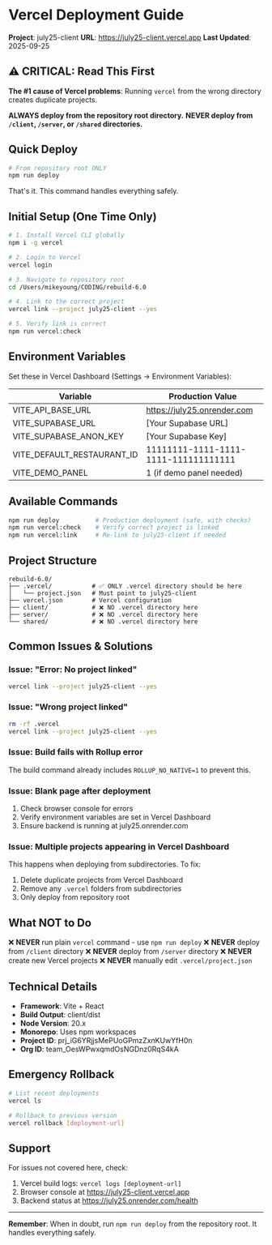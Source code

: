 # Vercel Deployment Guide

**Project**: july25-client
**URL**: https://july25-client.vercel.app
**Last Updated**: 2025-09-25

## ⚠️ CRITICAL: Read This First

**The #1 cause of Vercel problems**: Running `vercel` from the wrong directory creates duplicate projects.

**ALWAYS deploy from the repository root directory.**
**NEVER deploy from `/client`, `/server`, or `/shared` directories.**

## Quick Deploy

```bash
# From repository root ONLY
npm run deploy
```

That's it. This command handles everything safely.

## Initial Setup (One Time Only)

```bash
# 1. Install Vercel CLI globally
npm i -g vercel

# 2. Login to Vercel
vercel login

# 3. Navigate to repository root
cd /Users/mikeyoung/CODING/rebuild-6.0

# 4. Link to the correct project
vercel link --project july25-client --yes

# 5. Verify link is correct
npm run vercel:check
```

## Environment Variables

Set these in Vercel Dashboard (Settings → Environment Variables):

| Variable | Production Value |
|----------|-----------------|
| VITE_API_BASE_URL | https://july25.onrender.com |
| VITE_SUPABASE_URL | [Your Supabase URL] |
| VITE_SUPABASE_ANON_KEY | [Your Supabase Key] |
| VITE_DEFAULT_RESTAURANT_ID | 11111111-1111-1111-1111-111111111111 |
| VITE_DEMO_PANEL | 1 (if demo panel needed) |

## Available Commands

```bash
npm run deploy          # Production deployment (safe, with checks)
npm run vercel:check    # Verify correct project is linked
npm run vercel:link     # Re-link to july25-client if needed
```

## Project Structure

```
rebuild-6.0/
├── .vercel/           # ✅ ONLY .vercel directory should be here
│   └── project.json   # Must point to july25-client
├── vercel.json        # Vercel configuration
├── client/            # ❌ NO .vercel directory here
├── server/            # ❌ NO .vercel directory here
└── shared/            # ❌ NO .vercel directory here
```

## Common Issues & Solutions

### Issue: "Error: No project linked"
```bash
vercel link --project july25-client --yes
```

### Issue: "Wrong project linked"
```bash
rm -rf .vercel
vercel link --project july25-client --yes
```

### Issue: Build fails with Rollup error
The build command already includes `ROLLUP_NO_NATIVE=1` to prevent this.

### Issue: Blank page after deployment
1. Check browser console for errors
2. Verify environment variables are set in Vercel Dashboard
3. Ensure backend is running at july25.onrender.com

### Issue: Multiple projects appearing in Vercel Dashboard
This happens when deploying from subdirectories. To fix:
1. Delete duplicate projects from Vercel Dashboard
2. Remove any `.vercel` folders from subdirectories
3. Only deploy from repository root

## What NOT to Do

❌ **NEVER** run plain `vercel` command - use `npm run deploy`
❌ **NEVER** deploy from `/client` directory
❌ **NEVER** deploy from `/server` directory
❌ **NEVER** create new Vercel projects
❌ **NEVER** manually edit `.vercel/project.json`

## Technical Details

- **Framework**: Vite + React
- **Build Output**: client/dist
- **Node Version**: 20.x
- **Monorepo**: Uses npm workspaces
- **Project ID**: prj_iG6YRjjsMePUoGPmzZxnKUwYfH0n
- **Org ID**: team_OesWPwxqmdOsNGDnz0RqS4kA

## Emergency Rollback

```bash
# List recent deployments
vercel ls

# Rollback to previous version
vercel rollback [deployment-url]
```

## Support

For issues not covered here, check:
1. Vercel build logs: `vercel logs [deployment-url]`
2. Browser console at https://july25-client.vercel.app
3. Backend status at https://july25.onrender.com/health

---

**Remember**: When in doubt, run `npm run deploy` from the repository root. It handles everything safely.